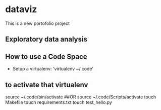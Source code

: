 # dataviz
This is a new portofolio project
## Exploratory data analysis 


## How to use a Code Space
* Setup a virtualenv: 'virtualenv ~/.code'

## to activate that virtualenv
source ~/.code/bin/activate
        ##OR
source ~/.code/Scripts/activate
touch Makefile
touch requirements.txt
touch test_hello.py

